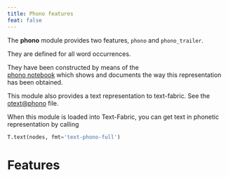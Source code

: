 ```yaml
---
title: Phono features
feat: false
---
```


The **phono** module provides two features, `phono` and `phono_trailer`.

They are defined for all word occurrences.

They have been constructed by means of the  
[phono notebook](https://rawgit.com/ETCBC/text-fabric/master/phono/phonoTf.html)
which shows and documents the way this representation has been obtained.

This module also provides a text representation to text-fabric.
See the [otext@phono](/ETCBC/text-fabric-data/hebrew/phono/otext@phono.tf) file.

When this module is loaded into Text-Fabric, you can get text in phonetic representation
by calling

```python
T.text(nodes, fmt='text-phono-full')
```

# Features

